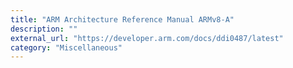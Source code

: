 ```yaml
---
title: "ARM Architecture Reference Manual ARMv8-A"
description: ""
external_url: "https://developer.arm.com/docs/ddi0487/latest"
category: "Miscellaneous"
---
```


